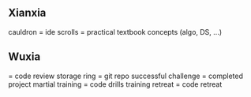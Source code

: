 ## Xianxia 

cauldron = ide
scrolls = practical textbook concepts (algo, DS, ...)

## Wuxia

 = code review
storage ring = git repo
successful challenge = completed project
martial training = code drills
training retreat = code retreat
